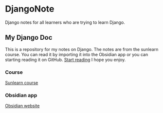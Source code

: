 # DjangoNote
Django notes for all learners who are trying to learn Django.


## My Django Doc
This is a repository for my notes on Django. The notes are from the sunlearn course.
You can read it by importing it into the Obsidian app or you can starting reading it on GitHub.
[Start reading](https://github.com/PAIREN1383/DjangoNote/blob/main/Django/1.%20Framework.md)
I hope you enjoy.


### Course
[Sunlearn course](https://sunlearn.ir/courses/%D8%A2%D9%85%D9%88%D8%B2%D8%B4-%D8%B1%D8%A7%DB%8C%DA%AF%D8%A7%D9%86-%D9%85%D9%82%D8%AF%D9%85%D8%A7%D8%AA%DB%8C-%D9%81%D8%B1%DB%8C%D9%85%D9%88%D8%B1%DA%A9-django-%D9%BE%D8%B1%D9%88%DA%98%D9%87-%D9%85%D8%AD%D9%88%D8%B1/)

### Obsidian app
[Obsidian website](https://obsidian.md/)
